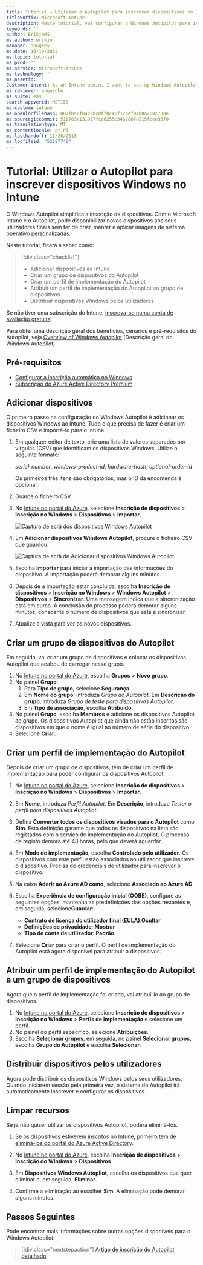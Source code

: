 ```yaml
---
title: Tutorial – Utilizar o Autopilot para inscrever dispositivos no Intune
titleSuffix: Microsoft Intune
description: Neste tutorial, vai configurar o Windows Autopilot para inscrever dispositivos no Intune.
keywords: ''
author: ErikjeMS
ms.author: erikje
manager: dougeby
ms.date: 10/19/2018
ms.topic: tutorial
ms.prod: ''
ms.service: microsoft-intune
ms.technology: ''
ms.assetid: ''
Customer intent: As an Intune admin, I want to set up Windows Autopilot so that users can enroll in Intune.
ms.reviewer: angerobe
ms.suite: ems
search.appverid: MET150
ms.custom: intune
ms.openlocfilehash: 087f890f84c9bc0ff0c46f129ef84b8a268c738e
ms.sourcegitcommit: 51b763e131917fccd255c346286fa515fcee33f0
ms.translationtype: MT
ms.contentlocale: pt-PT
ms.lasthandoff: 11/20/2018
ms.locfileid: "52187740"
---
```

# <a name="tutorial-use-autopilot-to-enroll-windows-devices-in-intune"></a>Tutorial: Utilizar o Autopilot para inscrever dispositivos Windows no Intune
O Windows Autopilot simplifica a inscrição de dispositivos. Com o Microsoft Intune e o Autopilot, pode disponibilizar novos dispositivos aos seus utilizadores finais sem ter de criar, manter e aplicar imagens de sistema operativo personalizadas. 

Neste tutorial, ficará a saber como:
> [!div class="checklist"]
> * Adicionar dispositivos ao Intune
> * Criar um grupo de dispositivos do Autopilot
> * Criar um perfil de implementação do Autopilot
> * Atribuir um perfil de implementação do Autopilot ao grupo de dispositivos
> * Distribuir dispositivos Windows pelos utilizadores

Se não tiver uma subscrição do Intune, [inscreva-se numa conta de avaliação gratuita](free-trial-sign-up.md).

Para obter uma descrição geral dos benefícios, cenários e pré-requisitos do Autopilot, veja [Overview of Windows Autopilot](https://docs.microsoft.com/windows/deployment/windows-autopilot/windows-10-autopilot) (Descrição geral do Windows Autopilot).


## <a name="prerequisites"></a>Pré-requisitos
- [Configurar a inscrição automática no Windows](quickstart-setup-auto-enrollment.md)
- [Subscrição do Azure Active Directory Premium](https://docs.microsoft.com/azure/active-directory/active-directory-get-started-premium) <!--&#40;[trial subscription](http://go.microsoft.com/fwlink/?LinkID=816845)&#41;-->


## <a name="add-devices"></a>Adicionar dispositivos

O primeiro passo na configuração do Windows Autopilot é adicionar os dispositivos Windows ao Intune. Tudo o que precisa de fazer é criar um ficheiro CSV e importá-lo para o Intune.

1. Em qualquer editor de texto, crie uma lista de valores separados por vírgulas (CSV) que identificam os dispositivos Windows. Utilize o seguinte formato:
    
    *serial-number*, *windows-product-id*, *hardware-hash*, *optional-order-id*
    
    Os primeiros três itens são obrigatórios, mas o ID da encomenda é opcional.

2. Guarde o ficheiro CSV.

3. No [Intune no portal do Azure](https://aka.ms/intuneportal), selecione **Inscrição de dispositivos** > **Inscrição no Windows** > **Dispositivos** > **Importar**.

    ![Captura de ecrã dos dispositivos Windows Autopilot](media/enrollment-autopilot/autopilot-import-device.png)

4. Em **Adicionar dispositivos Windows Autopilot**, procure o ficheiro CSV que guardou.

    ![Captura de ecrã de Adicionar dispositivos Windows Autopilot](media/enrollment-autopilot/autopilot-import-device2.png)

5. Escolha **Importar** para iniciar a importação das informações do dispositivo. A importação poderá demorar alguns minutos.

4. Depois de a importação estar concluída, escolha **Inscrição de dispositivos** > **Inscrição no Windows** > **Windows Autopilot** > **Dispositivos** > **Sincronizar**. Uma mensagem indica que a sincronização está em curso. A conclusão do processo poderá demorar alguns minutos, consoante o número de dispositivos que está a sincronizar.

5. Atualize a vista para ver os novos dispositivos.

## <a name="create-an-autopilot-device-group"></a>Criar um grupo de dispositivos do Autopilot

Em seguida, vai criar um grupo de dispositivos e colocar os dispositivos Autopilot que acabou de carregar nesse grupo.

1. No [Intune no portal do Azure](https://aka.ms/intuneportal), escolha **Grupos** > **Novo grupo**.
2. No painel **Grupo**:
    1. Para **Tipo de grupo**, selecione **Segurança**.
    2. Em **Nome do grupo**, introduza *Grupo do Autopilot*. Em **Descrição do grupo**, introduza *Grupo de teste para dispositivos Autopilot*.
    3. Em **Tipo de associação**, escolha **Atribuído**.
3. No painel **Grupo**, escolha **Membros** e adicione os dispositivos Autopilot ao grupo. Os dispositivos Autopilot que ainda não estão inscritos são dispositivos em que o nome é igual ao número de série do dispositivo.
4. Selecione **Criar**.  

## <a name="create-an-autopilot-deployment-profile"></a>Criar um perfil de implementação do Autopilot

Depois de criar um grupo de dispositivos, tem de criar um perfil de implementação para poder configurar os dispositivos Autopilot.

1. No [Intune no portal do Azure](https://aka.ms/intuneportal), selecione **Inscrição de dispositivos** > **Inscrição no Windows** > **Dispositivos** > **Importar**.
2. Em **Nome**, introduza *Perfil Autopilot*. Em **Descrição**, introduza *Testar o perfil para dispositivos Autopilot*.
3. Defina **Converter todos os dispositivos visados para o Autopilot** como **Sim**. Esta definição garante que todos os dispositivos na lista são registados com o serviço de implementação do Autopilot. O processo de registo demora até 48 horas, pelo que deverá aguardar.
4. Em **Modo de implementação**, escolha **Controlado pelo utilizador**. Os dispositivos com este perfil estão associados ao utilizador que inscreve o dispositivo. Precisa de credenciais de utilizador para inscrever o dispositivo.
5. Na caixa **Aderir ao Azure AD como**, selecione **Associado ao Azure AD**.
6. Escolha **Experiência de configuração inicial (OOBE)**, configure as seguintes opções, mantenha as predefinições das opções restantes e, em seguida, selecione**Guardar**:
    - **Contrato de licença do utilizador final (EULA)**:**Ocultar**
    - **Definições de privacidade**: **Mostrar**
    - **Tipo de conta de utilizador**: **Padrão**

6. Selecione **Criar** para criar o perfil. O perfil de implementação do Autopilot está agora disponível para atribuir a dispositivos.

## <a name="assign-an-autopilot-deployment-profile-to-a-device-group"></a>Atribuir um perfil de implementação do Autopilot a um grupo de dispositivos

Agora que o perfil de implementação foi criado, vai atribuí-lo ao grupo de dispositivos.
1. No [Intune no portal do Azure](https://aka.ms/intuneportal), selecione **Inscrição de dispositivos** > **Inscrição no Windows** > **Perfis de implementação** e selecione um perfil.
2. No painel do perfil específico, selecione **Atribuições**. 
3. Escolha **Selecionar grupos**, em seguida, no painel **Selecionar grupos**, escolha **Grupo do Autopilot** e escolha **Selecionar**.

## <a name="distribute-devices-to-users"></a>Distribuir dispositivos pelos utilizadores

Agora pode distribuir os dispositivos Windows pelos seus utilizadores. Quando iniciarem sessão pela primeira vez, o sistema do Autopilot irá automaticamente inscrever e configurar os dispositivos. 

## <a name="clean-up-resources"></a>Limpar recursos

Se já não quiser utilizar os dispositivos Autopilot, poderá eliminá-los.

1. Se os dispositivos estiverem inscritos no Intune, primeiro tem de [eliminá-los do portal do Azure Active Directory](devices-wipe.md#delete-devices-from-the-azure-active-directory-portal).

2. No [Intune no portal do Azure](https://aka.ms/intuneportal), escolha **Inscrição de dispositivos** > **Inscrição do Windows** > **Dispositivos**.

3. Em **Dispositivos Windows Autopilot**, escolha os dispositivos que quer eliminar e, em seguida, **Eliminar**.

4. Confirme a eliminação ao escolher **Sim**. A eliminação pode demorar alguns minutos.

## <a name="next-steps"></a>Passos Seguintes

Pode encontrar mais informações sobre outras opções disponíveis para o Windows Autopilot.

> [!div class="nextstepaction"]
> [Artigo de inscrição do Autopilot detalhado](enrollment-autopilot.md)


